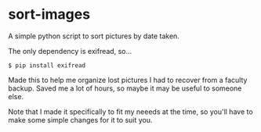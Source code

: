 # sort-images
A simple python script to sort pictures by date taken.

The only dependency is exifread, so...

```
$ pip install exifread
```

Made this to help me organize lost pictures I had to recover from a faculty backup.
Saved me a lot of hours, so maybe it may be useful to someone else.

Note that I made it specifically to fit my neeeds at the time, so you'll have to make some simple changes for it to suit you.

